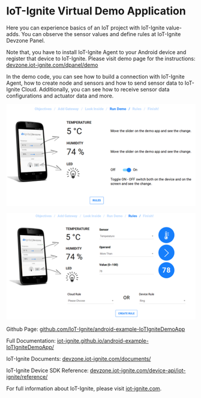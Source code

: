 # IoT-Ignite Virtual Demo Application
Here you can experience basics of an IoT project with IoT-Ignite value-adds. You can observe the sensor values and define rules at IoT-Ignite Devzone Panel.

Note that, you have to install IoT-Ignite Agent to your Android device and register that device to IoT-Ignite. Please visit demo page for the instructions: [devzone.iot-ignite.com/dpanel/demo](https://devzone.iot-ignite.com/dpanel/demo)

In the demo code, you can see how to build a connection with IoT-Ignite Agent, how to create node and sensors and how to send sensor data to IoT-Ignite Cloud. Additionally, you can see how to receive sensor data configurations and actuator data and more.

![IoT Ignite Virtual Demo App](docs/images/iotignite_demo.png)

![IoT Ignite Virtual Demo App Rules](docs/images/iotignite_demo_rule.png)

Github Page: [github.com/IoT-Ignite/android-example-IoTIgniteDemoApp](https://github.com/IoT-Ignite/android-example-IoTIgniteDemoApp)

Full Documentation: [iot-ignite.github.io/android-example-IoTIgniteDemoApp/](https://iot-ignite.github.io/android-example-IoTIgniteDemoApp/)

IoT-Ignite Documents: [devzone.iot-ignite.com/documents/](https://devzone.iot-ignite.com/documents/)

IoT-Ignite Device SDK Reference: [devzone.iot-ignite.com/device-api/iot-ignite/reference/](https://devzone.iot-ignite.com/device-api/iot-ignite/reference/)

For full information about IoT-Ignite, please visit [iot-ignite.com](http://www.iot-ignite.com).
